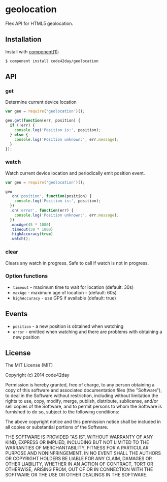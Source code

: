 
# geolocation

  Flex API for HTML5 geolocation.

## Installation

  Install with [component(1)](http://component.io):

    $ component install code42day/geolocation

## API

### get

Determine current device location

```javascript
var geo = require('geolocation')();

geo.get(function(err, position) {
  if (!err) {
    console.log('Position is:', position);
  } else {
    console.log('Position unknown:', err.message);
  }
});

```

### watch

Watch current device location and periodically emit position event.

```javascript
var geo = require('geolocation')();

geo
  .on('position', function(position) {
    console.log('Position is:', position);
  })
  .on('error', function(err) {
    console.log('Position unknown:', err.message);
  })
  .maxAge(45 * 1000)
  .timeout(30 * 1000)
  .highAccuracy(true)
  .watch();

```

### clear

Clears any watch in progress. Safe to call if watch is not in progress.

### Option functions

- `timeout` - maximum time to wait for location (default: 30s)
- `maxAge` - maximum age of location - (default: 60s)
- `highAccuracy` - use GPS if available (default: true)

## Events

- `position` - a new position is obtained when watching
- `error` - emitted when watching and there are problems with obtaining a new position

## License

  The MIT License (MIT)

  Copyright (c) 2014 code42day

  Permission is hereby granted, free of charge, to any person obtaining a copy
  of this software and associated documentation files (the "Software"), to deal
  in the Software without restriction, including without limitation the rights
  to use, copy, modify, merge, publish, distribute, sublicense, and/or sell
  copies of the Software, and to permit persons to whom the Software is
  furnished to do so, subject to the following conditions:

  The above copyright notice and this permission notice shall be included in
  all copies or substantial portions of the Software.

  THE SOFTWARE IS PROVIDED "AS IS", WITHOUT WARRANTY OF ANY KIND, EXPRESS OR
  IMPLIED, INCLUDING BUT NOT LIMITED TO THE WARRANTIES OF MERCHANTABILITY,
  FITNESS FOR A PARTICULAR PURPOSE AND NONINFRINGEMENT. IN NO EVENT SHALL THE
  AUTHORS OR COPYRIGHT HOLDERS BE LIABLE FOR ANY CLAIM, DAMAGES OR OTHER
  LIABILITY, WHETHER IN AN ACTION OF CONTRACT, TORT OR OTHERWISE, ARISING FROM,
  OUT OF OR IN CONNECTION WITH THE SOFTWARE OR THE USE OR OTHER DEALINGS IN
  THE SOFTWARE.